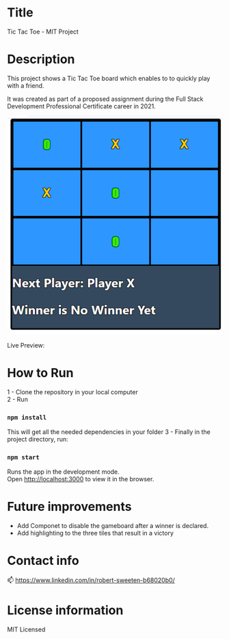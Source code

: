 # Title

Tic Tac Toe - MIT Project

# Description

This project shows a Tic Tac Toe board which enables to to quickly play with a friend.

It was created as part of a proposed assignment during the Full Stack Development Professional Certificate career in 2021.

<img src="Screenshot 2021-08-20 150451.png"/>

Live Preview: 

# How to Run

1 - Clone the repository in your local computer<br/>
2 - Run

### `npm install`

This will get all the needed dependencies in your folder
3 - Finally in the project directory, run:

### `npm start`

Runs the app in the development mode.\
Open [http://localhost:3000](http://localhost:3000) to view it in the browser.

# Future improvements

- Add Componet to disable the gameboard after a winner is declared.
- Add highlighting to the three tiles that result in a victory

# Contact info

📫 https://www.linkedin.com/in/robert-sweeten-b68020b0/ 

# License information

MIT Licensed
